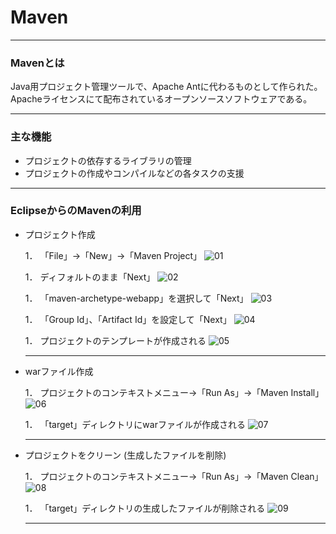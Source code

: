 # Maven
****
### Mavenとは

  Java用プロジェクト管理ツールで、Apache Antに代わるものとして作られた。Apacheライセンスにて配布されているオープンソースソフトウェアである。
****
### 主な機能

* プロジェクトの依存するライブラリの管理
* プロジェクトの作成やコンパイルなどの各タスクの支援
****
### EclipseからのMavenの利用

* プロジェクト作成

  1． 「File」→「New」→「Maven Project」
  ![01](image/01.png)

  1． ディフォルトのまま「Next」
  ![02](image/02.png)

  1． 「maven-archetype-webapp」を選択して「Next」
  ![03](image/03.png)

  1． 「Group Id」、「Artifact Id」を設定して「Next」
  ![04](image/04.png)

  1． プロジェクトのテンプレートが作成される
  ![05](image/05.png)
  ****
* warファイル作成

  1． プロジェクトのコンテキストメニュー→「Run As」→「Maven Install」
  ![06](image/06.png)

  1． 「target」ディレクトリにwarファイルが作成される
  ![07](image/07.png)
  ****
* プロジェクトをクリーン (生成したファイルを削除)

  1． プロジェクトのコンテキストメニュー→「Run As」→「Maven Clean」
  ![08](image/08.png)

  1． 「target」ディレクトリの生成したファイルが削除される
  ![09](image/09.png)
  ****
